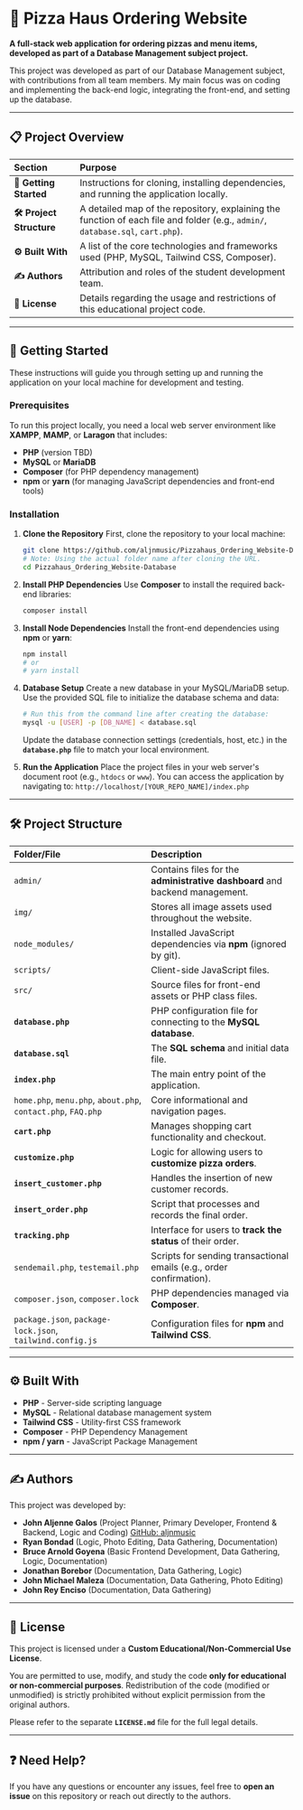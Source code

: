 # 🍕 Pizza Haus Ordering Website

**A full-stack web application for ordering pizzas and menu items, developed as part of a Database Management subject project.**

This project was developed as part of our Database Management subject, with contributions from all team members. My main focus was on coding and implementing the back-end logic, integrating the front-end, and setting up the database.

***

## 📋 Project Overview

| Section | Purpose |
| :--- | :--- |
| **🚀 Getting Started** | Instructions for cloning, installing dependencies, and running the application locally. |
| **🛠️ Project Structure** | A detailed map of the repository, explaining the function of each file and folder (e.g., `admin/`, `database.sql`, `cart.php`). |
| **⚙️ Built With** | A list of the core technologies and frameworks used (PHP, MySQL, Tailwind CSS, Composer). |
| **✍️ Authors** | Attribution and roles of the student development team. |
| **📜 License** | Details regarding the usage and restrictions of this educational project code. |

***

## 🚀 Getting Started

These instructions will guide you through setting up and running the application on your local machine for development and testing.

### Prerequisites

To run this project locally, you need a local web server environment like **XAMPP**, **MAMP**, or **Laragon** that includes:

-   **PHP** (version TBD)
-   **MySQL** or **MariaDB**
-   **Composer** (for PHP dependency management)
-   **npm** or **yarn** (for managing JavaScript dependencies and front-end tools)

### Installation

1.  **Clone the Repository**
    First, clone the repository to your local machine:
    ```bash
    git clone https://github.com/aljnmusic/Pizzahaus_Ordering_Website-Database
    # Note: Using the actual folder name after cloning the URL.
    cd Pizzahaus_Ordering_Website-Database 
    ```

2.  **Install PHP Dependencies**
    Use **Composer** to install the required back-end libraries:
    ```bash
    composer install
    ```

3.  **Install Node Dependencies**
    Install the front-end dependencies using **npm** or **yarn**:
    ```bash
    npm install
    # or
    # yarn install
    ```

4.  **Database Setup**
    Create a new database in your MySQL/MariaDB setup. Use the provided SQL file to initialize the database schema and data:
    ```bash
    # Run this from the command line after creating the database:
    mysql -u [USER] -p [DB_NAME] < database.sql
    ```
    Update the database connection settings (credentials, host, etc.) in the **`database.php`** file to match your local environment.

5.  **Run the Application**
    Place the project files in your web server's document root (e.g., `htdocs` or `www`). You can access the application by navigating to: `http://localhost/[YOUR_REPO_NAME]/index.php`

***

## 🛠️ Project Structure

| Folder/File | Description |
| :--- | :--- |
| `admin/` | Contains files for the **administrative dashboard** and backend management. |
| `img/` | Stores all image assets used throughout the website. |
| `node_modules/` | Installed JavaScript dependencies via **npm** (ignored by git). |
| `scripts/` | Client-side JavaScript files. |
| `src/` | Source files for front-end assets or PHP class files. |
| **`database.php`** | PHP configuration file for connecting to the **MySQL database**. |
| **`database.sql`** | The **SQL schema** and initial data file. |
| **`index.php`** | The main entry point of the application. |
| `home.php`, `menu.php`, `about.php`, `contact.php`, `FAQ.php` | Core informational and navigation pages. |
| **`cart.php`** | Manages shopping cart functionality and checkout. |
| **`customize.php`** | Logic for allowing users to **customize pizza orders**. |
| **`insert_customer.php`** | Handles the insertion of new customer records. |
| **`insert_order.php`** | Script that processes and records the final order. |
| **`tracking.php`** | Interface for users to **track the status** of their order. |
| `sendemail.php`, `testemail.php` | Scripts for sending transactional emails (e.g., order confirmation). |
| `composer.json`, `composer.lock` | PHP dependencies managed via **Composer**. |
| `package.json`, `package-lock.json`, `tailwind.config.js` | Configuration files for **npm** and **Tailwind CSS**. |

***

## ⚙️ Built With

-   **PHP** - Server-side scripting language
-   **MySQL** - Relational database management system
-   **Tailwind CSS** - Utility-first CSS framework
-   **Composer** - PHP Dependency Management
-   **npm / yarn** - JavaScript Package Management

***

## ✍️ Authors

This project was developed by:

-   **John Aljenne Galos** (Project Planner, Primary Developer, Frontend & Backend, Logic and Coding)
    [GitHub: aljnmusic](https://github.com/aljnmusic)
-   **Ryan Bondad** (Logic, Photo Editing, Data Gathering, Documentation)  
-   **Bruce Arnold Goyena** (Basic Frontend Development, Data Gathering, Logic, Documentation)
-   **Jonathan Borebor** (Documentation, Data Gathering, Logic)
-   **John Michael Maleza** (Documentation, Data Gathering, Photo Editing)
-   **John Rey Enciso** (Documentation, Data Gathering)

***

## 📜 License

This project is licensed under a **Custom Educational/Non-Commercial Use License**.

You are permitted to use, modify, and study the code **only for educational or non-commercial purposes**. Redistribution of the code (modified or unmodified) is strictly prohibited without explicit permission from the original authors.

Please refer to the separate **`LICENSE.md`** file for the full legal details.

***

## ❓ Need Help?

If you have any questions or encounter any issues, feel free to **open an issue** on this repository or reach out directly to the authors.
